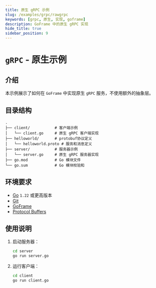 ```yaml
---
title: 原生 gRPC 示例
slug: /examples/grpc/rawgrpc
keywords: [grpc, 原生, 实现, goframe]
description: GoFrame 中的原生 gRPC 实现
hide_title: true
sidebar_position: 9
---
```


# `gRPC` - 原生示例

## 介绍

本示例展示了如何在 `GoFrame` 中实现原生 `gRPC` 服务，不使用额外的抽象层。



## 目录结构

```text
.
├── client/           # 客户端示例
│   └── client.go     # 原生 gRPC 客户端实现
├── helloworld/       # protobuf协议定义
│   └── helloworld.proto # 服务和消息定义
├── server/           # 服务器示例
│   └── server.go     # 原生 gRPC 服务器实现
├── go.mod            # Go 模块文件
└── go.sum            # Go 模块校验和
```



## 环境要求

- [Go](https://golang.org/dl/) `1.22` 或更高版本
- [Git](https://git-scm.com/downloads)
- [GoFrame](https://goframe.org)
- [Protocol Buffers](https://developers.google.com/protocol-buffers)

## 使用说明

1. 启动服务器：
   ```bash
   cd server
   go run server.go
   ```

2. 运行客户端：
   ```bash
   cd client
   go run client.go
   ```


